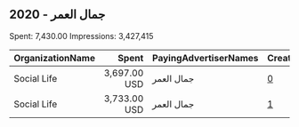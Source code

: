 ## 2020 - جمال العمر 
Spent: 7,430.00
Impressions: 3,427,415

|OrganizationName|Spent|PayingAdvertiserNames|CreativeUrls|Impressions|Genders|AgeBrackets|CountryCodes|BillingAddresses|CandidateBallotInformation|
|:---|---:|:---|:---|---:|:---|:---|:---|:---|:---|
|Social Life|3,697.00 USD|جمال العمر|[0](https://www.snap.com/political-ads/asset/1c48b7d5d32dc02c9f9c33f956c1801ae1374cd1f04934c000aea004a50318ef?mediaType=png)|1,909,335||20+|kuwait|KW||
|Social Life|3,733.00 USD|جمال العمر|[1](https://www.snap.com/political-ads/asset/aec9ec30632d60a5cc15486b975bd0eb3237d345dd98a644b912e544a61cbf4b?mediaType=mp4)|1,518,080|||kuwait|KW||
